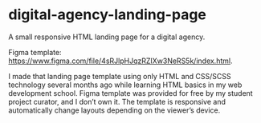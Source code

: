 # digital-agency-landing-page

A small responsive HTML landing page for a digital agency.

Figma template: https://www.figma.com/file/4sRJlpHJqzRZIXw3NeRS5k/index.html.

I made that landing page template using only HTML and CSS/SCSS technology several months ago while learning HTML basics in my web development school. Figma template was provided for free by my student project curator, and I don’t own it. The template is responsive and automatically change layouts depending on the viewer’s device.
